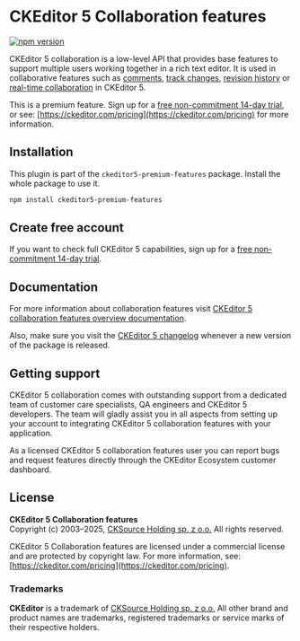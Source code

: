 CKEditor&nbsp;5 Collaboration features
======================================

[![npm version](https://badge.fury.io/js/%40ckeditor%2Fckeditor5-collaboration.svg)](https://www.npmjs.com/package/@ckeditor/ckeditor5-collaboration)

CKEditor&nbsp;5 collaboration is a low-level API that provides base features to support multiple users working together in a rich text editor. It is used in collaborative features such as [comments](https://ckeditor.com/collaboration/comments/), [track changes](https://ckeditor.com/collaboration/track-changes/), [revision history](https://ckeditor.com/ckeditor-5/revision-history/) or [real-time collaboration](https://ckeditor.com/collaboration/real-time/) in CKEditor&nbsp;5.

This is a premium feature. Sign up for a [free non-commitment 14-day trial](https://portal.ckeditor.com/checkout?plan=free), or see: [https://ckeditor.com/pricing](https://ckeditor.com/pricing) for more information.

## Installation

This plugin is part of the `ckeditor5-premium-features` package. Install the whole package to use it.

```bash
npm install ckeditor5-premium-features
```

## Create free account

If you want to check full CKEditor&nbsp;5 capabilities, sign up for a [free non-commitment 14-day trial](https://portal.ckeditor.com/checkout?plan=free).

## Documentation

For more information about collaboration features visit [CKEditor&nbsp;5 collaboration features overview documentation](https://ckeditor.com/docs/ckeditor5/latest/features/collaboration/collaboration.html).

Also, make sure you visit the [CKEditor&nbsp;5 changelog](https://github.com/ckeditor/ckeditor5/blob/master/CHANGELOG.md) whenever a new version of the package is released.

## Getting support

CKEditor&nbsp;5 collaboration comes with outstanding support from a dedicated team of customer care specialists, QA engineers and CKEditor&nbsp;5 developers. The team will gladly assist you in all aspects from setting up your account to integrating CKEditor&nbsp;5 collaboration features with your application.

As a licensed CKEditor&nbsp;5 collaboration features user you can report bugs and request features directly through the CKEditor Ecosystem customer dashboard.

## License

**CKEditor&nbsp;5 Collaboration features**<br>
Copyright (c) 2003–2025, [CKSource Holding sp. z o.o.](https://cksource.com) All rights reserved.

CKEditor&nbsp;5 Collaboration features are licensed under a commercial license and are protected by copyright law. For more information, see: [https://ckeditor.com/pricing](https://ckeditor.com/pricing).

### Trademarks

**CKEditor** is a trademark of [CKSource Holding sp. z o.o.](https://cksource.com) All other brand and product names are trademarks, registered trademarks or service marks of their respective holders.
